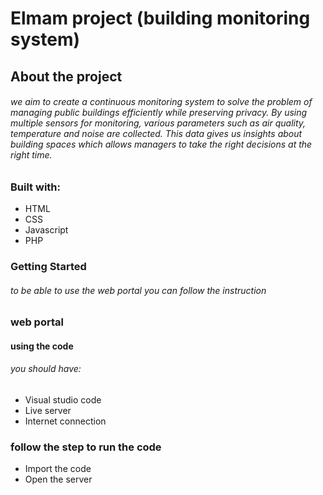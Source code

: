 

# Elmam project (building monitoring system)

## About the project
###### we aim to create a continuous monitoring system to solve the problem of managing public buildings efficiently while preserving privacy. By using multiple sensors for monitoring, various parameters such as air quality, temperature and noise are collected. This data gives us insights about building spaces which allows managers to take the right decisions at the right time.

### Built with:
 * HTML
 * CSS
 * Javascript
 * PHP


### Getting Started
###### to be able to use the web portal you can follow the instruction

### web portal 
#### using the code
###### you should have:
* Visual studio code
* Live server
* Internet connection

### follow the step to run the code 
* Import the code 
* Open the server
